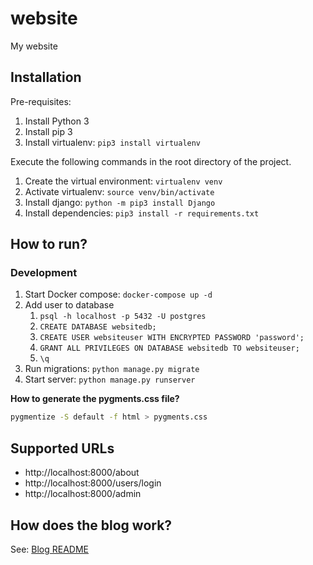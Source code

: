# website

My website

## Installation

Pre-requisites:

1. Install Python 3
1. Install pip 3
1. Install virtualenv: `pip3 install virtualenv`

Execute the following commands in the root directory of the project.

1. Create the virtual environment: `virtualenv venv`
1. Activate virtualenv: `source venv/bin/activate`
1. Install django: `python -m pip3 install Django`
1. Install dependencies: `pip3 install -r requirements.txt`

## How to run?

### Development

1. Start Docker compose: `docker-compose up -d`
1. Add user to database
   1. `psql -h localhost -p 5432 -U postgres`
   1. `CREATE DATABASE websitedb;`
   1. `CREATE USER websiteuser WITH ENCRYPTED PASSWORD 'password';`
   1. `GRANT ALL PRIVILEGES ON DATABASE websitedb TO websiteuser;`
   1. `\q`
1. Run migrations: `python manage.py migrate`
1. Start server: `python manage.py runserver`

**How to generate the pygments.css file?**
```bash
pygmentize -S default -f html > pygments.css
```

## Supported URLs

* http://localhost:8000/about
* http://localhost:8000/users/login
* http://localhost:8000/admin

## How does the blog work?

See: [Blog README](./blog/README.md)
